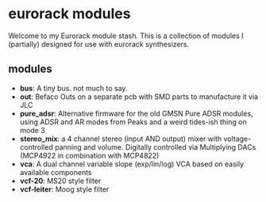 # eurorack modules

Welcome to my Eurorack module stash. This is a collection of modules I (partially) designed for use with eurorack synthesizers.

## modules

* **bus**: A tiny bus. not much to say.
* **out**: Befaco Outs on a separate pcb with SMD parts to manufacture it via JLC
* **pure_adsr**: Alternative firmware for the old GMSN Pure ADSR modules, using ADSR and AR modes from Peaks and a weird tides-ish thing on mode 3
* **stereo_mix**: a 4 channel stereo (input AND output) mixer with voltage-controlled panning and volume. Digitally controlled via Multiplying DACs (MCP4922 in combination with MCP4822)
* **vca**: A dual channel variable slope (exp/lin/log) VCA based on easily available components
* **vcf-20**: MS20 style filter
* **vcf-leiter**: Moog style filter
